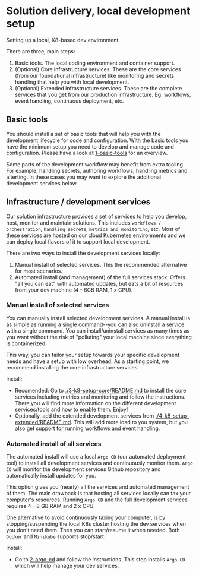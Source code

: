 # Solution delivery, local development setup

Setting up a local, K8-based dev environment. 

There are three, main steps:
1. Basic tools. The local coding environment and container support.
2. (Optional) Core infrastructure services. These are the core services (from our foundational infrastructure) like monitoring and secrets handling that help you with local development.
3. (Optional) Extended infrastructure services. These are the complete services that you get from our production infrastructure. Eg. workflows, event handling, continuous deployment, etc.

## Basic tools

You should install a set of basic tools that will help you with the development lifecycle for code and configuration. With the basic tools you have the minimum setup you need to develop and manage code and configuration. Please have a look at [1-basic-tools](1-basic-tools/README.md) for an overview.

Some parts of the development workflow may benefit from extra tooling. For example, handling secrets, authoring workflows, handling metrics and alterting. In these cases you may want to explore the additional development services below.

## Infrastructure / development services

Our solution infrastructure provides a set of services to help you develop, host, monitor and maintain solutions. This includes `workflows / orchestration`, `handling secrets`, `metrics and monitoring`, etc. Most of these services are hosted on our cloud Kubernetes environments and we can deploy local flavors of it to support local development.

There are two ways to install the development services locally:
1. Manual install of selected services. This the recommended alternative for most scenarios.
2. Automated install (and management) of the full services stack. Offers "all you can eat" with automated updates, but eats a bit of resources from your dev machine (4 - 6GB RAM, 1 x CPU).

### Manual install of selected services

You can manually install selected development services. A manual install is as simple as running a single command--you can also uninstall a service with a single command. You can install/uninstall services as many times as you want without the risk of "polluting" your local machine since everything is containerized.

This way, you can tailor your setup towards your specific development needs and have a setup with low overhead. As a starting point, we recommend installing the core infrastructure services.

Install:
- Recomended: Go to [./3-k8-setup-core/README.md](./3-k8-setup-core/README.md) to install the core services including metrics and monitoring and follow the instructions. There you will find more information on the different development services/tools and how to enable them. Enjoy!
- Optionally, add the extended development services from [./4-k8-setup-extended/README.md](./4-k8-setup-extended/README.md). This will add more load to you system, but you also get support for running workflows and event handling.

### Automated install of all services

The automated install will use a local `Argo CD` (our automated deployment tool) to install all development services and continuously monitor them. `Argo CD` will monitor the development services Github repository and automatically install updates for you. 

This option gives you (nearly) all the services and automated management of them. The main drawback is that hosting all services locally can tax your computer's resources. Running `Argo CD` and the full development services requires 4 - 8 GB RAM and 2 x CPU.

One alternative to avoid continuously taxing your computer, is by stopping/suspending the local K8s cluster hosting the dev services when you don't need them. Then you can start/resume it when needed. Both `Docker` and `Minikube` supports stop/start.

Install:
- Go to [2-argo-cd](2-argo-cd/README.md) and follow the instructions. This step installs `Argo CD` which will help manage your dev services.
